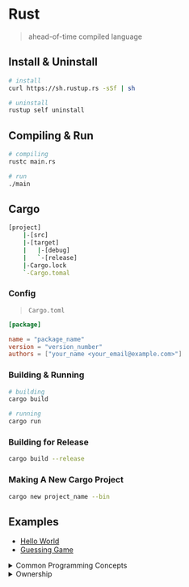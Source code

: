 # Rust

> ahead-of-time compiled language

## Install & Uninstall

```bash
# install
curl https://sh.rustup.rs -sSf | sh

# uninstall
rustup self uninstall
```

## Compiling & Run

```bash
# compiling
rustc main.rs

# run
./main
```

## Cargo

```bash
[project]
    |-[src]
    |-[target]
    |   |-[debug]
    |   `-[release]
    |-Cargo.lock
    `-Cargo.tomal

```

### Config

> `Cargo.toml`

```toml
[package]

name = "package_name"
version = "version_number"
authors = ["your_name <your_email@example.com>"]
```

### Building & Running

```bash
# building
cargo build

# running
cargo run
```

### Building for Release

```bash
cargo build --release
```

### Making A New Cargo Project

```bash
cargo new project_name --bin
```

## Examples

* [Hello World](./hello_world)
* [Guessing Game](./guessing_game)

<details>
<summary>Common Programming Concepts</summary>

* [variables](./common_concepts/variables)
* [data_types](./common_concepts/data_types)
* [control flow - branches](./common_concepts/control_flow/control_flow_branches)
* [control flow - loop](./common_concepts/control_flow/control_flow_loop)

</details>

<details>
<summary>Ownership</summary>

* [ownership - what is ownership](./ownership/ownership_what)
* [ownership - references & borrowing](./ownership/ownership_references_borrowing)
* [ownership - slice](./ownership/ownership_slices)

</details>

